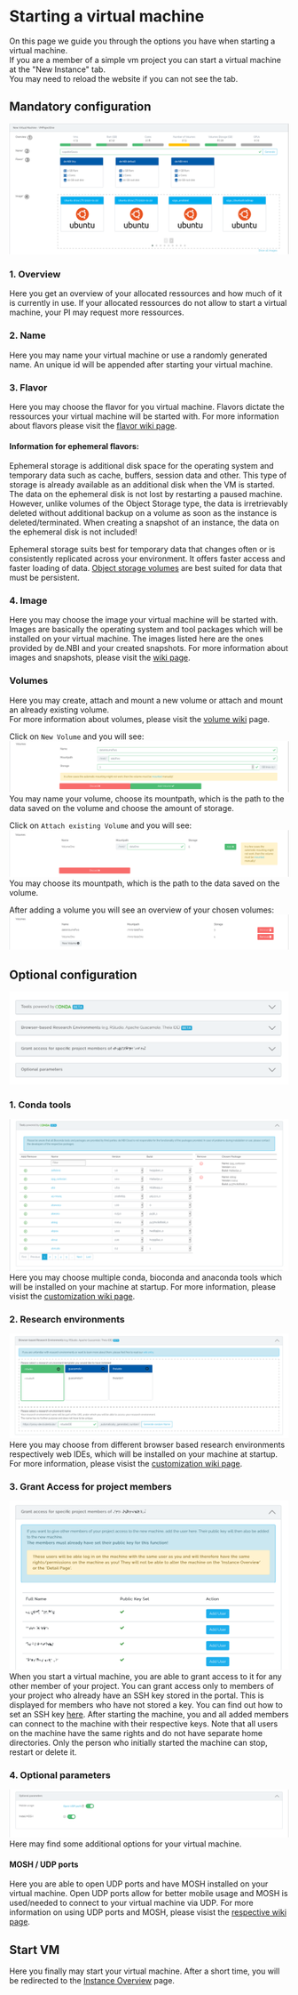 # Starting a virtual machine

On this page we guide you through the options you have when starting a virtual machine.  
If you are a member of a simple vm project you can start a virtual machine at the "New Instance" tab.  
You may need to reload the website if you can not see the tab.

## Mandatory configuration
![overview_one](./img/new_instance/new_instance_overview_one.png)

### 1. Overview
Here you get an overview of your allocated ressources and how much of it is currently in use. If your allocated ressources do not allow to start a virtual machine, your PI may request more ressources.

### 2. Name
Here you may name your virtual machine or use a randomly generated name. An unique id will be appended after starting your virtual machine.

### 3. Flavor
Here you may choose the flavor for you virtual machine. Flavors dictate the ressources your virtual machine will be started with. For more information about flavors please visit the [flavor wiki page](../Concept/flavors.md).

#### Information for ephemeral flavors:
Ephemeral storage is additional disk space for the operating system and temporary data such as cache, buffers, session data and other. This type of storage is already available as an additional disk when the VM is started.  The data on the ephemeral disk is not lost by restarting a paused machine. However, unlike volumes of the Object Storage type, the data is irretrievably deleted without additional backup on a volume as soon as the instance is deleted/terminated. When creating a snapshot of an instance, the data on the ephemeral disk is not included! 

Ephemeral storage suits best for temporary data that changes often or is consistently replicated across your environment. It offers faster access and faster loading of data.
[Object storage volumes](#1-volumes) are best suited for data that must be persistent.

### 4. Image
Here you may choose the image your virtual machine will be started with. Images are basically the operating system and tool packages which will be installed on your virtual machine. The images listed here are the ones provided by de.NBI and your created snapshots. For more information about images and snapshots, please visit the [wiki page](./snapshots.md).

### Volumes
Here you may create, attach and mount a new volume or attach and mount an already existing volume.  
For more information about volumes, please visit the [volume wiki](./volumes.md) page.

Click on `New Volume` and you will see:
![vol_new](./img/new_instance/new_instance_vol_new.png)
 You may name your volume, choose its mountpath, which is the path to the data saved on the volume and choose the amount of storage.  

Click on `Attach existing Volume` and you will see:
![vol_ex](./img/new_instance/new_instance_vol_ex.png)
You may choose its mountpath, which is the path to the data saved on the volume.  

After adding a volume you will see an overview of your chosen volumes:
![vol_done](./img/new_instance/new_instance_vol_done.png)

## Optional configuration
![overview_two](./img/new_instance/new_instance_overview_two.png)


### 1. Conda tools
![conda](./img/new_instance/new_instance_conda.png)
Here you may choose multiple conda, bioconda and anaconda tools which will be installed on your machine at startup. For more information, please visist the [customization wiki page](./customization.md#conda).

### 2. Research environments
![resenv](./img/new_instance/new_instance_resenv_name.png)
Here you may choose from different browser based research environments respectively web IDEs, which will be installed on your machine at startup. For more information, please visist the [customization wiki page](./customization.md#research-environments).

### 3. Grant Access for project members
![add_users](./img/new_instance/add_users_to_vm.png)
When you start a virtual machine, you are able to grant access to it for any other member of your project.
You can grant access only to members of your project who already have an SSH key stored in the portal. This is displayed for members who have not stored a key. You can find out how to set an SSH key [here](./portal/user_information.md/#ssh-key).
After starting the machine, you and all added members can connect to the machine with their respective keys. 
Note that all users on the machine have the same rights and do not have separate home directories.
Only the person who initially started the machine can stop, restart or delete it.  

### 4. Optional parameters
![optionals](./img/new_instance/new_instance_optional.png)
Here may find some additional options for your virtual machine.
#### MOSH / UDP ports
Here you are able to open UDP ports and have MOSH installed on your virtual machine. Open UDP ports allow for better mobile usage and MOSH is used/needed to connect to your virtual machine via UDP. For more information on using UDP ports and MOSH, please visist the [respective wiki page](../Tutorials/Mosh/index.md).

## Start VM
Here you finally may start your virtual machine. After a short time, you will be redirected to the [Instance Overview](./instance_overview.md) page.
